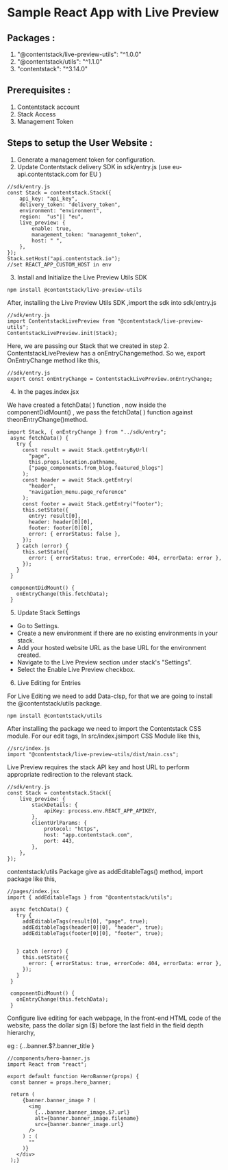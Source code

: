 # Sample React App with Live Preview

## **Packages :**

1. &quot;@contentstack/live-preview-utils&quot;: &quot;^1.0.0&quot;
2. &quot;@contentstack/utils&quot;: &quot;^1.1.0&quot;
3. &quot;contentstack&quot;: &quot;^3.14.0&quot;

## **Prerequisites :**

1. Contentstack account
2. Stack Access
3. Management Token

## **Steps to setup the User Website :**

1. Generate a management token for configuration.
2. Update Contentstack delivery SDK in sdk/entry.js (use eu-api.contentstack.com for EU )

```
//sdk/entry.js
const Stack = contentstack.Stack({
    api_key: "api_key",
    delivery_token: "delivery_token",
    environment: "environment",
    region:  "us"|| "eu",
    live_preview: {
        enable: true,
        management_token: "managemnt_token",
        host: "	",
    },
});
Stack.setHost("api.contentstack.io");
//set REACT_APP_CUSTOM_HOST in env
```

3. Install and Initialize the Live Preview Utils SDK

```
npm install @contentstack/live-preview-utils
```

After, installing the Live Preview Utils SDK ,import the sdk into sdk/entry.js

```
//sdk/entry.js
import ContentstackLivePreview from "@contentstack/live-preview-utils";
ContentstackLivePreview.init(Stack);
```

Here, we are passing our Stack that we created in step 2.
ContentstackLivePreview has a onEntryChangemethod. So we, export OnEntryChange method like this,

```
//sdk/entry.js
export const onEntryChange = ContentstackLivePreview.onEntryChange;
```

4. In the pages.index.jsx

We have created a fetchData( ) function , now inside the componentDidMount() , we pass the fetchData( ) function against theonEntryChange()method.

```
import Stack, { onEntryChange } from "../sdk/entry";
 async fetchData() {
   try {
     const result = await Stack.getEntryByUrl(
       "page",
       this.props.location.pathname,
       ["page_components.from_blog.featured_blogs"]
     );
     const header = await Stack.getEntry(
       "header",
       "navigation_menu.page_reference"
     );
     const footer = await Stack.getEntry("footer");
     this.setState({
       entry: result[0],
       header: header[0][0],
       footer: footer[0][0],
       error: { errorStatus: false },
     });
   } catch (error) {
     this.setState({
       error: { errorStatus: true, errorCode: 404, errorData: error },
     });
   }
 }
 
 componentDidMount() {
   onEntryChange(this.fetchData);
 }
```

5. Update Stack Settings

- Go to Settings.
- Create a new environment if there are no existing environments in your stack.
- Add your hosted website URL as the base URL for the environment created.
- Navigate to the Live Preview section under stack&#39;s &quot;Settings&quot;.
- Select the Enable Live Preview checkbox.

6. Live Editing for Entries

For Live Editing we need to add Data-clsp, for that we are going to install the @contentstack/utils package.

```
npm install @contentstack/utils
```

After installing the package we need to import the Contentstack CSS module. For our edit tags, In src/index.jsimport CSS Module like this,

```
//src/index.js
import "@contentstack/live-preview-utils/dist/main.css";
```

Live Preview requires the stack API key and host URL to perform appropriate redirection to the relevant stack.

```
//sdk/entry.js
const Stack = contentstack.Stack({
    live_preview: {
        stackDetails: {
            apiKey: process.env.REACT_APP_APIKEY,
        },
        clientUrlParams: {
            protocol: "https",
            host: "app.contentstack.com",
            port: 443,
        },
    },
});
```

contentstack/utils Package give as addEditableTags() method, import package like this,

```
//pages/index.jsx      
import { addEditableTags } from "@contentstack/utils";
 
 async fetchData() {
   try {
     addEditableTags(result[0], "page", true);
     addEditableTags(header[0][0], "header", true);
     addEditableTags(footer[0][0], "footer", true);
 
  
   } catch (error) {
     this.setState({
       error: { errorStatus: true, errorCode: 404, errorData: error },
     });
   }
 }
 
 componentDidMount() {
   onEntryChange(this.fetchData);
 }

```

Configure live editing for each webpage, In the front-end HTML code of the website, pass the dollar sign ($) before the last field in the field depth hierarchy,

eg : {...banner.$?.banner\_title }

```
//components/hero-banner.js
import React from "react";
 
export default function HeroBanner(props) {
 const banner = props.hero_banner;
 
 return (
     {banner.banner_image ? (
       <img
         {...banner.banner_image.$?.url}
         alt={banner.banner_image.filename}
         src={banner.banner_image.url}
       />
     ) : (
       ""
     )}
   </div>
 );}

```
